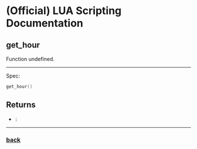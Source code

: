 
# (Official) LUA Scripting Documentation

## get_hour

Function undefined.

___

Spec:

```lua
get_hour()
```

## Returns

- `:` 

___

### [back](../other)
